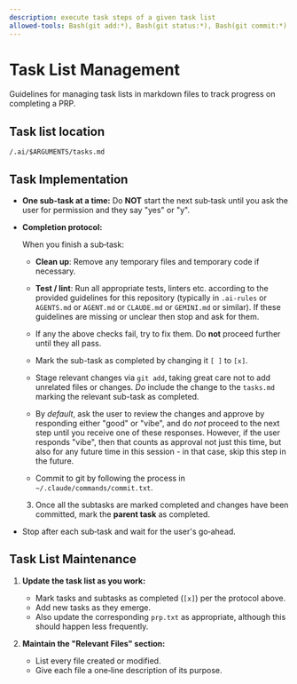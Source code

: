 ```yaml
---
description: execute task steps of a given task list
allowed-tools: Bash(git add:*), Bash(git status:*), Bash(git commit:*)
---
```

# Task List Management

Guidelines for managing task lists in markdown files to track progress on
completing a PRP.

## Task list location

`/.ai/$ARGUMENTS/tasks.md`

## Task Implementation

- **One sub-task at a time:** Do **NOT** start the next sub‑task until you
  ask the user for permission and they say "yes" or "y".

- **Completion protocol:**

  When you finish a sub‑task:

    - **Clean up**: Remove any temporary files and temporary code if
      necessary.

    - **Test / lint**: Run all appropriate tests, linters
      etc. according to the provided guidelines for this repository
      (typically in `.ai-rules` or `AGENTS.md` or `AGENT.md` or
      `CLAUDE.md` or `GEMINI.md` or similar).  If these guidelines are
      missing or unclear then stop and ask for them.

    - If any the above checks fail, try to fix them.  Do **not**
      proceed further until they all pass.

    - Mark the sub-task as completed by changing it `[ ]` to `[x]`.

    - Stage relevant changes via `git add`, taking great care not to
      add unrelated files or changes.  *Do* include the change to the
      `tasks.md` marking the relevant sub-task as completed.

    - By *default*, ask the user to review the changes and approve by
      responding either "good" or "vibe", and do *not* proceed to the
      next step until you receive one of these responses.  However, if
      the user responds "vibe", then that counts as approval not just
      this time, but also for any future time in this session - in that
      case, skip this step in the future.

    - Commit to git by following the process in
      `~/.claude/commands/commit.txt`.

  3. Once all the subtasks are marked completed and changes have been
     committed, mark the **parent task** as completed.

- Stop after each sub‑task and wait for the user's go‑ahead.

## Task List Maintenance

1. **Update the task list as you work:**

   - Mark tasks and subtasks as completed (`[x]`) per the protocol
     above.
   - Add new tasks as they emerge.
   - Also update the corresponding `prp.txt` as appropriate, although
     this should happen less frequently.

2. **Maintain the "Relevant Files" section:**
   - List every file created or modified.
   - Give each file a one‑line description of its purpose.
